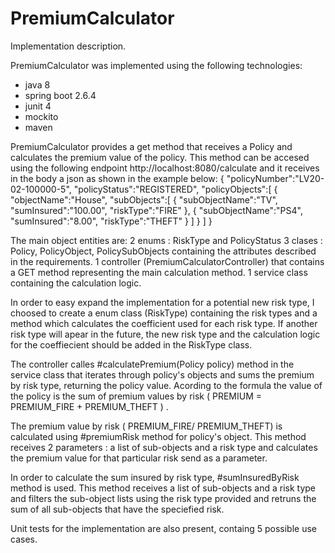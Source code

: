 # PremiumCalculator

Implementation description.

PremiumCalculator was implemented using the following technologies:
- java 8 
- spring boot 2.6.4
- junit 4
- mockito
- maven

PremiumCalculator provides a get method that receives a Policy and calculates the premium value of the policy.
This method can be accesed using the following endpoint http://localhost:8080/calculate and it receives in the body a json as shown in the example below:
{
    "policyNumber":"LV20-02-100000-5",
    "policyStatus":"REGISTERED",
    "policyObjects":[
        { "objectName":"House",
           "subObjects":[
              {
                  "subObjectName":"TV",
                  "sumInsured":"100.00",
                  "riskType":"FIRE"
              },
               {
                  "subObjectName":"PS4",
                  "sumInsured":"8.00",
                  "riskType":"THEFT"
              }
           ]
        }
    ]
}

The main object entities are:
2 enums : RiskType and PolicyStatus
3 clases : Policy, PolicyObject, PolicySubObjects containing the attributes described in the requirements.
1 controller (PremiumCalculatorController) that contains a GET method representing the main calculation method.
1 service class containing the calculation logic.

In order to easy expand the implementation for a potential new risk type, I choosed to create a enum class (RiskType) containing the risk types and a method which calculates the coefficient used for each risk type.
If another risk type will apear in the future, the new risk type and the calculation logic for the coeffiecient  should be added in the RiskType class.

The controller calles #calculatePremium(Policy policy) method in the service class that iterates through policy's objects and  sums the premium by risk type, returning the policy value.
Acording to the formula the value of the policy is the sum of premium values by risk ( PREMIUM = PREMIUM_FIRE + PREMIUM_THEFT ) .

The premium value by risk ( PREMIUM_FIRE/ PREMIUM_THEFT) is calculated using #premiumRisk method for policy's object.
This method receives 2 parameters : a list of sub-objects and a risk type and calculates the premium value for that particular risk send as a parameter.

In order to calculate the sum insured by risk type, #sumInsuredByRisk method  is used. This method receives a list of sub-objects and a risk type and filters the sub-object lists using the risk type provided and retruns the sum of all sub-objects that have the speciefied risk.


Unit tests for the implementation are also present, containg 5 possible use cases.
